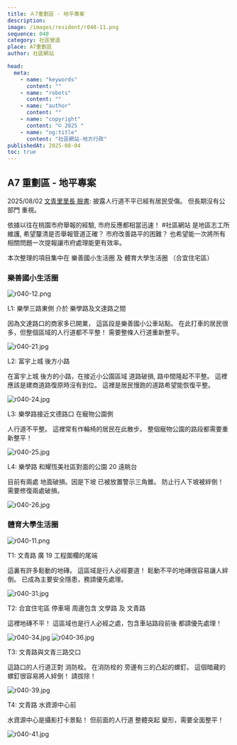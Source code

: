 ```yaml
---
title: Ａ7重劃區 - 地平專案
description:
image: /images/resident/r040-11.png
sequence: 040
category: 社區營造
place: A7重劃區
author: 社區網站

head:
  meta:
    - name: "keywords"
      content: ""
    - name: "robots"
      content: ""
    - name: "author"
      content: ""
    - name: "copyright"
      content: "© 2025 "
    - name: "og:title"
      content: "社區網站-地方行政"
publishedAt: 2025-08-04
toc: true
---
```


## A7 重劃區 - 地平專案

2025/08/02 <a href="https://www.facebook.com/share/p/16mP52VuPq/">文青里里長 臉書</a>: 披露人行道不平已經有居民受傷。 但長期沒有公部門 重視。

依據以往在桃園市府舉報的經驗, 市府反應都相當迅速！ #社區網站 是地區志工所維護, 希望釐清是否舉報管道正確？ 市府改善路平的困難？ 也希望能一次將所有相關問題一次提報讓市府處理能更有效率。

本次整理的項目集中在 樂善國小生活圈 及 體育大學生活圈 （合宜住宅區）

### 樂善國小生活圈

![r040-12.png](/images/resident/r040-12.png)

L1: 樂學三路東側 介於 樂學路及文達路之間

因為文達路口的商家多已開業， 這區段是樂善國小公車站點。 在此打車的居民很多，但整個區域的人行道都不平整！ 需要整條人行道重新整平。

![r040-21.jpg](/images/resident/r040-21.jpg)

L2: 富宇上城 後方小路

在富宇上城 後方的小路，在接近小公園區域 道路破損, 路中間隆起不平整。 這裡應該是建商道路復原時沒有到位。 這裡是居民慢跑的道路希望能恢復平整。

![r040-24.jpg](/images/resident/r040-24.jpg)

L3: 樂學路接近文德路口 在寵物公園側

人行道不平整。 這裡常有作輪椅的居民在此散步。 整個寵物公園的路段都需要重新整平！

![r040-25.jpg](/images/resident/r040-25.jpg)

L4: 樂學路 和耀恆美社區對面的公園 20 遠眺台

目前有兩處 地面破損。因是下坡 已被放置警示三角錐。 防止行人下坡被絆倒！ 需要修復兩處破損。

![r040-26.jpg](/images/resident/r040-26.jpg)

### 體育大學生活圈

![r040-11.png](/images/resident/r040-11.png)

T1: 文青路 廣 19 工程圍欄的尾端

這裏有許多鬆動的地磚。 這區域是行人必經要道！ 鬆動不平的地磚很容易讓人絆倒。 已成為主要安全隱患，務請優先處理。

![r040-31.jpg](/images/resident/r040-31.jpg)

T2: 合宜住宅區 停車場 周邊包含 文學路 及 文青路

這裡地磚不平！ 這區域也是行人必經之處，包含車站路段前後 都請優先處理！

![r040-34.jpg](/images/resident/r040-34.jpg)
![r040-36.jpg](/images/resident/r040-36.jpg)

T3: 文青路與文青三路交口

這路口的人行道正對 消防栓。 在消防栓的 旁邊有三的凸起的螺釘。 這個暗藏的螺釘很容易將人絆倒！ 請拔除！

![r040-39.jpg](/images/resident/r040-39.jpg)

T4: 文青路 水資源中心前

水資源中心是攝影打卡景點！ 但前面的人行道 整體突起 變形，需要全面整平！

![r040-41.jpg](/images/resident/r040-41.jpg)

